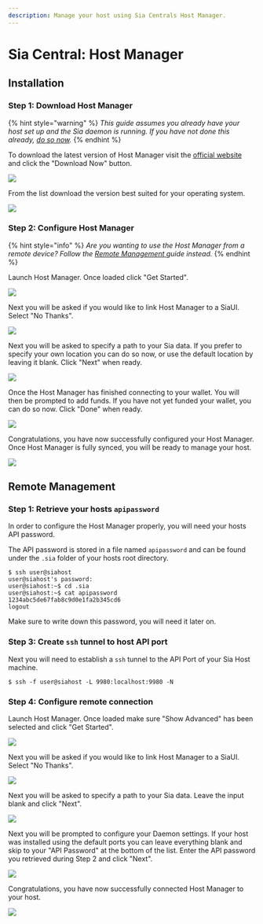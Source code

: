 ```yaml
---
description: Manage your host using Sia Centrals Host Manager.
---
```


# Sia Central: Host Manager

## Installation

### Step 1: Download Host Manager

{% hint style="warning" %}
_This guide assumes you already have your host set up and the Sia daemon is running. If you have not done this already,_ [_do so now_](../../)_._
{% endhint %}

To download the latest version of Host Manager visit the [official website](https://siacentral.com/host-manager/) and click the "Download Now" button.

![](../../../../.gitbook/assets/download-host-manager.png)

From the list download the version best suited for your operating system.

![](../../../../.gitbook/assets/github-download.png)



### Step 2: Configure Host Manager

{% hint style="info" %}
_Are you wanting to use the Host Manager from a remote device? Follow the_ [_Remote Management_ ](install.md#remote-managment)_guide instead._
{% endhint %}

Launch Host Manager. Once loaded click "Get Started".

![](../../../../.gitbook/assets/host-manager-get-started.png)

Next you will be asked if you would like to link Host Manager to a SiaUI. Select "No Thanks".

![](../../../../.gitbook/assets/host-manager-link-ui.png)

Next you will be asked to specify a path to your Sia data. If you prefer to specify your own location you can do so now, or use the default location by leaving it blank. Click "Next" when ready.

![](../../../../.gitbook/assets/host-manager-data-path.png)

Once the Host Manager has finished connecting to your wallet. You will then be prompted to add funds. If you have not yet funded your wallet, you can do so now. Click "Done" when ready.

![](../../../../.gitbook/assets/host-manager-wallet-add-funds.png)

Congratulations, you have now successfully configured your Host Manager. Once Host Manager is fully synced, you will be ready to manage your host.

![](../../../../.gitbook/assets/host-manager-sync.png)

## Remote Management

### Step 1: Retrieve your hosts `apipassword`

In order to configure the Host Manager properly, you will need your hosts API password.

The API password is stored in a file named `apipassword` and can be found under the `.sia` folder of your hosts root directory.

```
$ ssh user@siahost
user@siahost's password:
user@siahost:~$ cd .sia
user@siahost:~$ cat apipassword
1234abc5de67fab8c9d0e1fa2b345cd6
logout
```

Make sure to write down this password, you will need it later on.

### Step 3: Create `ssh` tunnel to host API port

Next you will need to establish a `ssh` tunnel to the API Port of your Sia Host machine.

```
$ ssh -f user@siahost -L 9980:localhost:9980 -N
```

### Step 4: Configure remote connection

Launch Host Manager. Once loaded make sure "Show Advanced" has been selected and click "Get Started".

![](../../../../.gitbook/assets/host-manager-get-started.png)

Next you will be asked if you would like to link Host Manager to a SiaUI. Select "No Thanks".

![](../../../../.gitbook/assets/host-manager-link-ui.png)

Next you will be asked to specify a path to your Sia data. Leave the input blank and click "Next".

![](../../../../.gitbook/assets/host-manager-data-path.png)

Next you will be prompted to configure your Daemon settings. If your host was installed using the default ports you can leave everything blank and skip to your "API Password" at the bottom of the list. Enter the API password you retrieved during Step 2 and click "Next".

![](../../../../.gitbook/assets/host-manager-daemon-settings.png)

Congratulations, you have now successfully connected Host Manager to your host.

![](../../../../.gitbook/assets/host-manager-complete.png)

